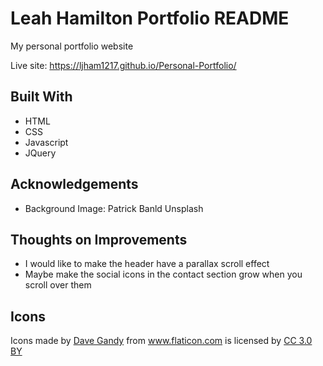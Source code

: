 # Leah Hamilton Portfolio README
My personal portfolio website

Live site: https://ljham1217.github.io/Personal-Portfolio/

## Built With

- HTML
- CSS
- Javascript
- JQuery

## Acknowledgements

* Background Image: Patrick Banld Unsplash

## Thoughts on Improvements

- I would like to make the header have a parallax scroll effect
- Maybe make the social icons in the contact section grow when you scroll over them

## Icons
<div>Icons made by <a href="https://www.flaticon.com/authors/dave-gandy" title="Dave Gandy">Dave Gandy</a> from <a href="https://www.flaticon.com/" 			    title="Flaticon">www.flaticon.com</a> is licensed by <a href="http://creativecommons.org/licenses/by/3.0/" 			    title="Creative Commons BY 3.0" target="_blank">CC 3.0 BY</a></div>
